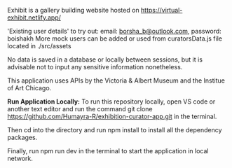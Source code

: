 Exhibit is a gallery building website hosted on https://virtual-exhibit.netlify.app/ 

'Existing user details' to try out: email: borsha_b@outlook.com, password: boishakh
More mock users can be added or used from curatorsData.js file located in ./src/assets

No data is saved in a database or locally between sessions, but it is advisable not to input any sensitive information nonetheless.

This application uses APIs by the Victoria & Albert Museum and the Institue of Art Chicago.  

**Run Application Locally:**
To run this repository locally, open VS code or another text editor and run the command git clone https://github.com/Humayra-R/exhibition-curator-app.git in the terminal.

Then cd into the directory and run npm install to install all the dependency packages.

Finally, run npm run dev in the terminal to start the application in local network.